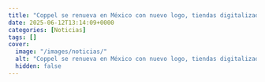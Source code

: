 ```yaml
---
title: "Coppel se renueva en México con nuevo logo, tiendas digitalizadas y una misión clara - competir con Amazon y Mercado Libre"
date: 2025-06-12T13:14:09+0000
categories: [Noticias]
tags: []
cover:
  image: "/images/noticias/"
  alt: "Coppel se renueva en México con nuevo logo, tiendas digitalizadas y una misión clara - competir con Amazon y Mercado Libre"
  hidden: false
---
```



